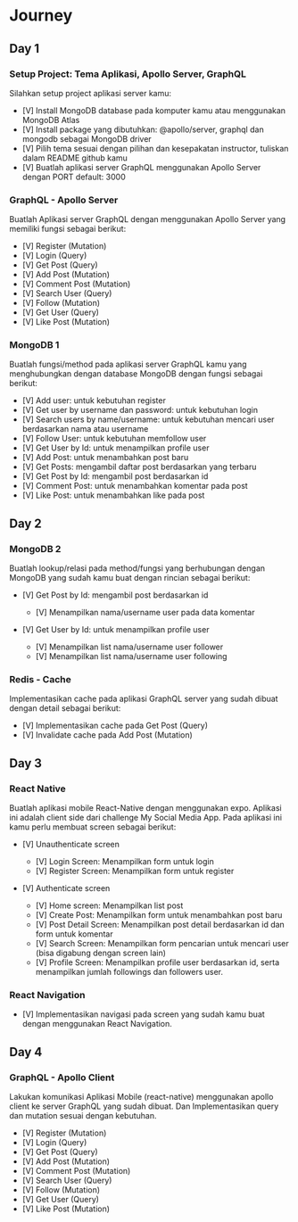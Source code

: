 # Journey

## Day 1

### Setup Project: Tema Aplikasi, Apollo Server, GraphQL
Silahkan setup project aplikasi server kamu:
- [V] Install MongoDB database pada komputer kamu atau menggunakan MongoDB Atlas
- [V] Install package yang dibutuhkan: @apollo/server, graphql dan mongodb sebagai MongoDB driver
- [V] Pilih tema sesuai dengan pilihan dan kesepakatan instructor, tuliskan dalam README github kamu
- [V] Buatlah aplikasi server GraphQL menggunakan Apollo Server dengan PORT default: 3000


### GraphQL - Apollo Server
Buatlah Aplikasi server GraphQL dengan menggunakan Apollo Server yang memiliki fungsi sebagai berikut:
- [V] Register (Mutation)
- [V] Login (Query)
- [V] Get Post (Query)
- [V] Add Post (Mutation)
- [V] Comment Post (Mutation)
- [V] Search User (Query)
- [V] Follow (Mutation)
- [V] Get User (Query)
- [V] Like Post (Mutation)

### MongoDB 1
Buatlah fungsi/method pada aplikasi server GraphQL kamu yang menghubungkan dengan database MongoDB dengan fungsi sebagai berikut:
- [V] Add user: untuk kebutuhan register
- [V] Get user by username dan password: untuk kebutuhan login
- [V] Search users by name/username: untuk kebutuhan mencari user berdasarkan nama atau username
- [V] Follow User: untuk kebutuhan memfollow user
- [V] Get User by Id: untuk menampilkan profile user
- [V] Add Post: untuk menambahkan post baru
- [V] Get Posts: mengambil daftar post berdasarkan yang terbaru
- [V] Get Post by Id: mengambil post berdasarkan id
- [V] Comment Post: untuk menambahkan komentar pada post
- [V] Like Post: untuk menambahkan like pada post


## Day 2

### MongoDB 2
Buatlah lookup/relasi pada method/fungsi yang berhubungan dengan MongoDB yang sudah kamu buat dengan rincian sebagai berikut:
- [V] Get Post by Id: mengambil post berdasarkan id
  - [V] Menampilkan nama/username user pada data komentar

- [V] Get User by Id: untuk menampilkan profile user
  - [V] Menampilkan list nama/username user follower
  - [V] Menampilkan list nama/username user following


### Redis - Cache
Implementasikan cache pada aplikasi GraphQL server yang sudah dibuat dengan detail sebagai berikut:
- [V] Implementasikan cache pada Get Post (Query)
- [V] Invalidate cache pada Add Post (Mutation)

## Day 3
### React Native
Buatlah aplikasi mobile React-Native dengan menggunakan expo. Aplikasi ini adalah client side dari challenge My Social Media App.
Pada aplikasi ini kamu perlu membuat screen sebagai berikut:
- [V] Unauthenticate screen
  - [V] Login Screen: Menampilkan form untuk login
  - [V] Register Screen: Menampilkan form untuk register

- [V] Authenticate screen
  - [V] Home screen: Menampilkan list post
  - [V] Create Post: Menampilkan form untuk menambahkan post baru
  - [V] Post Detail Screen: Menampilkan post detail berdasarkan id dan form untuk komentar
  - [V] Search Screen: Menampilkan form pencarian untuk mencari user (bisa digabung dengan screen lain)
  - [V] Profile Screen: Menampilkan profile user berdasarkan id, serta menampilkan jumlah followings dan followers user.


### React Navigation
 - [V] Implementasikan navigasi pada screen yang sudah kamu buat dengan menggunakan React Navigation.


## Day 4
### GraphQL - Apollo Client
Lakukan komunikasi Aplikasi Mobile (react-native) menggunakan apollo client ke server GraphQL  yang sudah dibuat. Dan Implementasikan query dan mutation sesuai dengan kebutuhan.
- [V] Register (Mutation)
- [V] Login (Query)
- [V] Get Post (Query)
- [V] Add Post (Mutation)
- [V] Comment Post (Mutation)
- [V] Search User (Query)
- [V] Follow (Mutation)
- [V] Get User (Query)
- [V] Like Post (Mutation)

